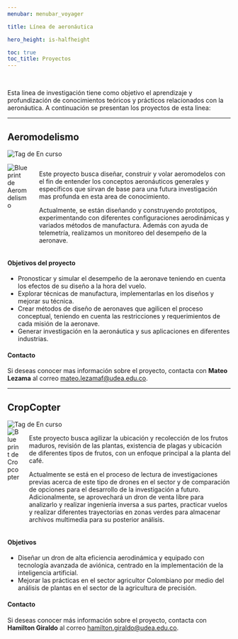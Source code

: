 ```yaml
---
menubar: menubar_voyager

title: Línea de aeronáutica

hero_height: is-halfheight

toc: true
toc_title: Proyectos
---
```

<link href="../../../assets/css/custom.css" rel="stylesheet" type="text/css">
<style>
  .hero.is-primary.is-bold {
    background-color: #1d4b73ff;
    background-image: none;
  }
</style>


<div class="column has-text-centered">
  <a href="https://www.instagram.com/udea_aeronautics/"><i class="fab fa-instagram fa-3x"></i></a>
</div>
<br>

Esta linea de investigación tiene como objetivo el aprendizaje y profundización de conocimientos teóricos y prácticos relacionados con la aeronáutica. A continuación se presentan los proyectos de esta linea:

---

## Aeromodelismo
<img class="badges" src="https://img.shields.io/badge/-En%20curso-FFDD56" alt="Tag de En curso"><br>

<div class="columns is-multiline is-vcentered">
  <div class="column is-one-third">
    <img id ="img-logos" src="../../img/blueprint_aeromodelismo.png" alt="Blueprint de Aeromdelismo">
  </div>
  <div class="column">
    <p>Este proyecto busca diseñar, construir y volar aeromodelos con el fin de entender los conceptos aeronáuticos generales y específicos que sirvan de base para una futura investigación mas profunda en esta area de conocimiento.</p>
    <p>Actualmente, se están diseñando y construyendo prototipos, experimentando con diferentes configuraciones aerodinámicas y variados métodos de manufactura. Además con ayuda de telemetría, realizamos un monitoreo del desempeño de la aeronave.</p>
  </div>
</div>

#### Objetivos del proyecto
- Pronosticar y simular el desempeño de la aeronave teniendo en cuenta los efectos de su diseño a la hora del vuelo. 
- Explorar técnicas de manufactura, implementarlas en los diseños y mejorar su técnica.
- Crear métodos de diseño de aeronaves que agilicen el proceso conceptual, teniendo en cuenta las restricciones y requerimientos de cada misión de la aeronave. 
- Generar investigación en la aeronáutica y sus aplicaciones en diferentes industrias.

#### Contacto
Si deseas conocer mas información sobre el proyecto, contacta con **Mateo Lezama** al correo [<u>mateo.lezamaf@udea.edu.co</u>](mailto:mateo.lezamaf@udea.edu.co).

---

## CropCopter
<img class="badges" src="https://img.shields.io/badge/-En%20curso-FFDD56" alt="Tag de En curso">

<div class="columns is-multiline is-vcentered">
  <div class="column is-one-third">
    <img id ="img-logos" src="../../img/blueprint_cropcopter.png" alt="Blueprint de Cropcopter">
  </div>
  <div class="column">
    <p>Este proyecto busca agilizar la ubicación y recolección de los frutos maduros, revisión de las plantas, existencia de plagas y ubicación de diferentes tipos de frutos, con un enfoque principal a la planta del café.</p>
    <p>Actualmente se está en el proceso de lectura de investigaciones previas acerca de este tipo de drones en el sector y de comparación de opciones para el desarrollo de la investigación a futuro. Adicionalmente, se aprovechará un dron de venta libre para analizarlo y realizar ingeniería inversa a sus partes, practicar vuelos y realizar diferentes trayectorias en zonas verdes para almacenar archivos multimedia para su posterior análisis.</p>
  </div>
</div>

#### Objetivos
- Diseñar un dron de alta eficiencia aerodinámica y equipado con tecnología avanzada de aviónica, centrado en la implementación de la inteligencia artificial.
- Mejorar las prácticas en el sector agricultor Colombiano por medio del análisis de plantas en el sector de la agricultura de precisión.

#### Contacto
Si deseas conocer más información sobre el proyecto, contacta con **Hamilton Giraldo** al correo [<u>hamilton.giraldo@udea.edu.co</u>](mailto:hamilton.giraldo@udea.edu.co).